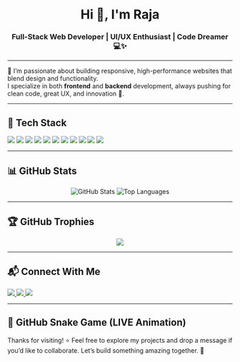 <h1 align="center">Hi 👋, I'm Raja</h1>
<h3 align="center">Full-Stack Web Developer | UI/UX Enthusiast | Code Dreamer 💻✨</h3>

---

🌟 I’m passionate about building responsive, high-performance websites that blend design and functionality.  
I specialize in both **frontend** and **backend** development, always pushing for clean code, great UX, and innovation 🚀.

---

## 🔧 Tech Stack
<p>
  <img src="https://img.shields.io/badge/HTML5-E34F26?style=for-the-badge&logo=html5&logoColor=white"/>
  <img src="https://img.shields.io/badge/CSS3-1572B6?style=for-the-badge&logo=css3&logoColor=white"/>
  <img src="https://img.shields.io/badge/JavaScript-F7DF1E?style=for-the-badge&logo=javascript&logoColor=black"/>
  <img src="https://img.shields.io/badge/React-61DAFB?style=for-the-badge&logo=react&logoColor=black"/>
  <img src="https://img.shields.io/badge/React_Query-FF4154?style=for-the-badge&logo=reactquery&logoColor=white"/>
  <img src="https://img.shields.io/badge/Python-3776AB?style=for-the-badge&logo=python&logoColor=white"/>
  <img src="https://img.shields.io/badge/Netlify-00C7B7?style=for-the-badge&logo=netlify&logoColor=white"/>
  <img src="https://img.shields.io/badge/Vercel-000000?style=for-the-badge&logo=vercel&logoColor=white"/>
  <img src="https://img.shields.io/badge/GitHub-181717?style=for-the-badge&logo=github&logoColor=white"/>
  <img src="https://img.shields.io/badge/EmailJS-EA4335?style=for-the-badge&logo=gmail&logoColor=white"/>
  <img src="https://img.shields.io/badge/Web3Forms-323330?style=for-the-badge&logo=web3&logoColor=white"/>
</p>

---

## 📊 GitHub Stats
<p align="center">
  <img src="https://github-readme-stats.vercel.app/api?username=raja-1432362&show_icons=true&theme=radical" alt="GitHub Stats" />
  <img src="https://github-readme-stats.vercel.app/api/top-langs/?username=raja-1432362&layout=compact&theme=radical" alt="Top Languages" />
</p>

---

## 🏆 GitHub Trophies
<p align="center">
  <img src="https://github-profile-trophy.vercel.app/?username=raja-1432362&theme=radical&no-frame=true&margin-w=10&margin-h=10" />
</p>

---

## 📬 Connect With Me
<p>
  <a href="https://instagram.com/[your_instagram](https://www.instagram.com/developer__soft?igsh=cGoyOW14dHlmam1w)" target="_blank">
    <img src="https://img.shields.io/badge/Instagram-%23E4405F.svg?style=for-the-badge&logo=instagram&logoColor=white"/>
  </a>
  <a href="https://linkedin.com/in/www.linkedin.com/in/rajadas1636" target="_blank">
    <img src="https://img.shields.io/badge/LinkedIn-%230077B5.svg?style=for-the-badge&logo=linkedin&logoColor=white"/>
  </a>
  <a href="mailto:rajadas2362489@gmail.com">
    <img src="https://img.shields.io/badge/Email-D14836?style=for-the-badge&logo=gmail&logoColor=white"/>
  </a>
</p>

---

## 🐍 GitHub Snake Game (LIVE Animation)





Thanks for visiting! ⭐ Feel free to explore my projects and drop a message if you’d like to collaborate. Let’s build something amazing together. 🙌
